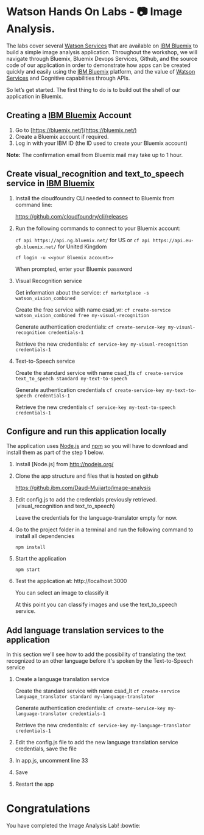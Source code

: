 # Watson Hands On Labs - 📷 Image Analysis.

The labs cover several [Watson Services][wdc_services] that are available on [IBM Bluemix][bluemix] to build a simple image analysis application. Throughout the workshop, we will navigate through Bluemix, Bluemix Devops Services, Github, and the source code of our application in order to demonstrate how apps can be created quickly and easily using the [IBM Bluemix][bluemix] platform, and the value of [Watson Services][wdc_services] and Cognitive capabilities through APIs.

So let’s get started. The first thing to do is to build out the shell of our application in Bluemix.

## Creating a [IBM Bluemix][bluemix] Account

  1. Go to [https://bluemix.net/](https://bluemix.net/)
  2. Create a Bluemix account if required.
  3. Log in with your IBM ID (the ID used to create your Bluemix account)

**Note:** The confirmation email from Bluemix mail may take up to 1 hour.


## Create visual_recognition and text_to_speech service in [IBM Bluemix][bluemix]

1. Install the cloudfoundry CLI needed to connect to Bluemix from command line:

   https://github.com/cloudfoundry/cli/releases

2. Run the following commands to connect to your Bluemix account:

    `cf api https://api.ng.bluemix.net/` for US or `cf api https://api.eu-gb.bluemix.net/` for United Kingdom

    `cf login -u <<your Bluemix account>>`

    When prompted, enter your Bluemix password

3. Visual Recognition service

    Get information about the service: `cf marketplace -s watson_vision_combined`

    Create the free service with name csad_vr: `cf create-service watson_vision_combined free my-visual-recognition`

    Generate authentication credentials: `cf create-service-key my-visual-recognition credentials-1`

    Retrieve the new credentials: `cf service-key my-visual-recognition credentials-1`

4. Text-to-Speech service

    Create the standard service with name csad_tts `cf create-service text_to_speech standard my-text-to-speech`

    Generate authentication credentials `cf create-service-key my-text-to-speech credentials-1`

    Retrieve the new credentials `cf service-key my-text-to-speech credentials-1`


## Configure and run this application locally

The application uses [Node.js](http://nodejs.org/) and [npm](https://www.npmjs.com/) so you will have to download and install them as part of the step 1 below.

1. Install [Node.js] from http://nodejs.org/

2. Clone the app structure and files that is hosted on github

   https://github.ibm.com/Daud-Mujiarto/image-analysis


3. Edit config.js to add the credentials previously retrieved. (visual_recognition and text_to_speech)

   Leave the credentials for the language-translator empty for now.

4. Go to the project folder in a terminal and run the following command to install all dependencies

    `npm install`

5. Start the application

    `npm start`

6. Test the application at: http://localhost:3000

   You can select an image to classify it

   At this point you can classify images and use the text_to_speech service.

## Add language translation services to the application

In this section we'll see how to add the possibility of translating the text recognized to an other language before it's spoken by the Text-to-Speech service

1. Create a language translation service

    Create the standard service with name csad_lt `cf create-service language_translator standard my-language-translator`

    Generate authentication credentials: `cf create-service-key my-language-translator credentials-1`

    Retrieve the new credentials: `cf service-key my-language-translator credentials-1`

3. Edit the config.js file to add the new language translation service credentials, save the file

4. In app.js, uncomment line 33

5. Save

6. Restart the app

# Congratulations
You have completed the Image Analysis Lab! :bowtie:

[bluemix]: https://console.ng.bluemix.net/
[wdc_services]: http://www.ibm.com/smarterplanet/us/en/ibmwatson/developercloud/services-catalog.html
[lt_service]: http://www.ibm.com/smarterplanet/us/en/ibmwatson/developercloud/language-translation.html
